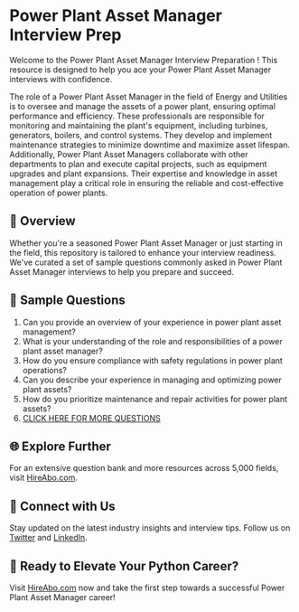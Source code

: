 # Power Plant Asset Manager Interview Prep

Welcome to the Power Plant Asset Manager Interview Preparation ! This resource is designed to help you ace your Power Plant Asset Manager interviews with confidence.

The role of a Power Plant Asset Manager in the field of Energy and Utilities is to oversee and manage the assets of a power plant, ensuring optimal performance and efficiency. These professionals are responsible for monitoring and maintaining the plant's equipment, including turbines, generators, boilers, and control systems. They develop and implement maintenance strategies to minimize downtime and maximize asset lifespan. Additionally, Power Plant Asset Managers collaborate with other departments to plan and execute capital projects, such as equipment upgrades and plant expansions. Their expertise and knowledge in asset management play a critical role in ensuring the reliable and cost-effective operation of power plants.

## 🚀 Overview

Whether you're a seasoned Power Plant Asset Manager or just starting in the field, this repository is tailored to enhance your interview readiness. We've curated a set of sample questions commonly asked in Power Plant Asset Manager interviews to help you prepare and succeed.

## 📝 Sample Questions

1. Can you provide an overview of your experience in power plant asset management?
2. What is your understanding of the role and responsibilities of a power plant asset manager?
3. How do you ensure compliance with safety regulations in power plant operations?
4. Can you describe your experience in managing and optimizing power plant assets?
5. How do you prioritize maintenance and repair activities for power plant assets?
6. [CLICK HERE FOR MORE QUESTIONS](https://hireabo.com/job/20_4_25/Power%20Plant%20Asset%20Manager)

## 🌐 Explore Further

For an extensive question bank and more resources across 5,000 fields, visit [HireAbo.com](https://www.hireabo.com).

## 📱 Connect with Us

Stay updated on the latest industry insights and interview tips. Follow us on [Twitter](https://twitter.com/hireabo) and [LinkedIn](https://www.linkedin.com/in/hire-abo-3609972a8/).

## 🚀 Ready to Elevate Your Python Career?

Visit [HireAbo.com](https://www.hireabo.com) now and take the first step towards a successful Power Plant Asset Manager career!